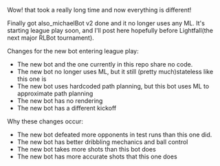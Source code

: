 Wow! that took a really long time and now everything is different!

Finally got also_michaelBot v2 done and it no longer uses any ML. It's starting league play soon, and I'll post here hopefully before Lightfall(the next major RLBot tournament).

Changes for the new bot entering league play:
* The new bot and the one currently in this repo share no code.
* The new bot no longer uses ML, but it still (pretty much)stateless like this one is
* The new bot uses hardcoded path planning, but this bot uses ML to approximate path planning
* The new bot has no rendering
* The new bot has a different kickoff

Why these changes occur:
* The new bot defeated more opponents in test runs than this one did.
* The new bot has better dribbling mechanics and ball control
* The new bot takes more shots than this bot does
* The new bot has more accurate shots that this one does

